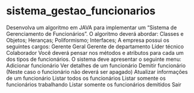 # sistema_gestao_funcionarios

Desenvolva um algoritmo em JAVA para implementar um “Sistema de Gerenciamento de Funcionários”. O algoritmo deverá abordar: 
Classes e Objetos;
Heranças;
Poliformismo;
Interfaces;
	A empresa possui os seguintes cargos:
Gerente Geral
Gerente de departamento
Líder técnico
Colaborador
Você deverá pensar nos métodos e atributos para cada um dos tipos de funcionários. O sistema deve apresentar o seguinte menu:
Adicionar funcionário
Ver detalhes de um funcionário
Demitir funcionário (Neste caso o funcionário não deverá ser apagado)
Atualizar informações de um funcionário
Listar todos os funcionários
Listar somente os funcionários trabalhando
Listar somente os funcionários demitidos
Sair

